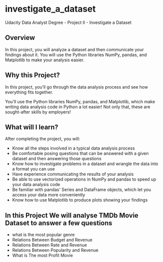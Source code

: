 # investigate_a_dataset
Udacity Data Analyst Degree - Project II - Investigate a Dataset

## Overview
In this project, you will analyze a dataset and then communicate your findings about it. You will use the Python libraries NumPy, pandas, and Matplotlib to make your analysis easier.

## Why this Project?
In this project, you'll go through the data analysis process and see how everything fits together.

You'll use the Python libraries NumPy, pandas, and Matplotlib, which make writing data analysis code in Python a lot easier! Not only that, these are sought-after skills by employers!

## What will I learn?
After completing the project, you will:

- Know all the steps involved in a typical data analysis process
- Be comfortable posing questions that can be answered with a given dataset and then answering those questions
- Know how to investigate problems in a dataset and wrangle the data into a format you can use
- Have experience communicating the results of your analysis
- Be able to use vectorized operations in NumPy and pandas to speed up your data analysis code
- Be familiar with pandas' Series and DataFrame objects, which let you access your data more conveniently
- Know how to use Matplotlib to produce plots showing your findings

## In this Project We will analyse TMDb Movie Dataset to answer a few questions

- what is the most popular genre
- Relations Between Budget and Revenue
- Relations Between Rate and Revenue
- Relations Between Popularity and Revenue
- What is The most Profit Movie